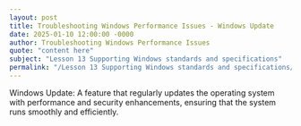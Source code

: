 ```yaml
---
layout: post
title: Troubleshooting Windows Performance Issues - Windows Update
date: 2025-01-10 12:00:00 -0000
author: Troubleshooting Windows Performance Issues
quote: "content here"
subject: "Lesson 13 Supporting Windows standards and specifications"
permalink: "/Lesson 13 Supporting Windows standards and specifications/Troubleshooting Windows Performance Issues/Troubleshooting Windows Performance Issues - Windows Update"
---
```


Windows Update: A feature that regularly updates the operating system with performance and security enhancements, ensuring that the system runs smoothly and efficiently.
